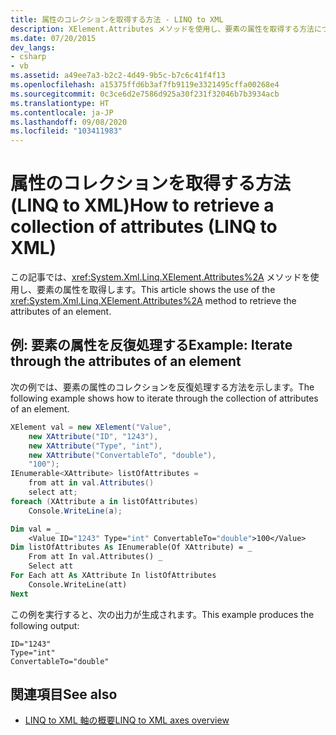 ```yaml
---
title: 属性のコレクションを取得する方法 - LINQ to XML
description: XElement.Attributes メソッドを使用し、要素の属性を取得する方法について説明します。
ms.date: 07/20/2015
dev_langs:
- csharp
- vb
ms.assetid: a49ee7a3-b2c2-4d49-9b5c-b7c6c41f4f13
ms.openlocfilehash: a15375ffd6b3af7fb9119e3321495cffa00268e4
ms.sourcegitcommit: 0c3ce6d2e7586d925a30f231f32046b7b3934acb
ms.translationtype: HT
ms.contentlocale: ja-JP
ms.lasthandoff: 09/08/2020
ms.locfileid: "103411983"
---
```

# <a name="how-to-retrieve-a-collection-of-attributes-linq-to-xml"></a><span data-ttu-id="ad6ab-103">属性のコレクションを取得する方法 (LINQ to XML)</span><span class="sxs-lookup"><span data-stu-id="ad6ab-103">How to retrieve a collection of attributes (LINQ to XML)</span></span>

<span data-ttu-id="ad6ab-104">この記事では、<xref:System.Xml.Linq.XElement.Attributes%2A> メソッドを使用し、要素の属性を取得します。</span><span class="sxs-lookup"><span data-stu-id="ad6ab-104">This article shows the use of the <xref:System.Xml.Linq.XElement.Attributes%2A> method to retrieve the attributes of an element.</span></span>

## <a name="example-iterate-through-the-attributes-of-an-element"></a><span data-ttu-id="ad6ab-105">例: 要素の属性を反復処理する</span><span class="sxs-lookup"><span data-stu-id="ad6ab-105">Example: Iterate through the attributes of an element</span></span>

<span data-ttu-id="ad6ab-106">次の例では、要素の属性のコレクションを反復処理する方法を示します。</span><span class="sxs-lookup"><span data-stu-id="ad6ab-106">The following example shows how to iterate through the collection of attributes of an element.</span></span>

```csharp
XElement val = new XElement("Value",
    new XAttribute("ID", "1243"),
    new XAttribute("Type", "int"),
    new XAttribute("ConvertableTo", "double"),
    "100");
IEnumerable<XAttribute> listOfAttributes =
    from att in val.Attributes()
    select att;
foreach (XAttribute a in listOfAttributes)
    Console.WriteLine(a);
```

```vb
Dim val = _
    <Value ID="1243" Type="int" ConvertableTo="double">100</Value>
Dim listOfAttributes As IEnumerable(Of XAttribute) = _
    From att In val.Attributes() _
    Select att
For Each att As XAttribute In listOfAttributes
    Console.WriteLine(att)
Next
```

<span data-ttu-id="ad6ab-107">この例を実行すると、次の出力が生成されます。</span><span class="sxs-lookup"><span data-stu-id="ad6ab-107">This example produces the following output:</span></span>

```output
ID="1243"
Type="int"
ConvertableTo="double"
```

## <a name="see-also"></a><span data-ttu-id="ad6ab-108">関連項目</span><span class="sxs-lookup"><span data-stu-id="ad6ab-108">See also</span></span>

- [<span data-ttu-id="ad6ab-109">LINQ to XML 軸の概要</span><span class="sxs-lookup"><span data-stu-id="ad6ab-109">LINQ to XML axes overview</span></span>](linq-xml-axes-overview.md)
